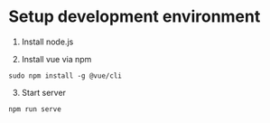# Setup development environment

1. Install node.js

2. Install vue via npm
````
sudo npm install -g @vue/cli
````

3. Start server
````
npm run serve
````